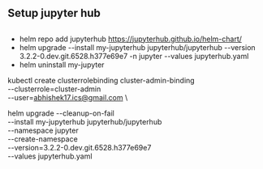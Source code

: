 ## Setup jupyter hub

## 
* helm repo add jupyterhub https://jupyterhub.github.io/helm-chart/
* helm upgrade --install my-jupyterhub jupyterhub/jupyterhub --version 3.2.2-0.dev.git.6528.h377e69e7 -n jupyter --values jupyterhub.yaml
* helm uninstall my-jupyter

kubectl create clusterrolebinding cluster-admin-binding \
  --clusterrole=cluster-admin \
  --user=abhishek17.ics@gmail.com \

  helm upgrade --cleanup-on-fail \
  --install my-jupyterhub jupyterhub/jupyterhub \
  --namespace jupyter \
  --create-namespace \
  --version=3.2.2-0.dev.git.6528.h377e69e7 \
  --values jupyterhub.yaml